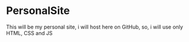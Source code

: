 # PersonalSite
This will be my personal site, i will host here on GitHub, so, i will use only HTML, CSS and JS
